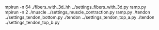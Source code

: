 mpirun -n 64 ./fibers_with_3d_hh ../settings_fibers_with_3d.py ramp.py
mpirun -n 2 ./muscle ../settings_muscle_contraction.py ramp.py
./tendon ../settings_tendon_bottom.py 
./tendon ../settings_tendon_top_a.py 
./tendon ../settings_tendon_top_b.py 
